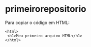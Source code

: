 # primeirorepositorio

Para copiar o código em HTML:
```
<html>
 <h1>Meu primeiro arquivo HTML</h1>
</html>
```
